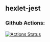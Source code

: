 ## hexlet-jest
### Github Actions:
[![Actions Status](https://github.com/ikki-li/hexlet-jest/workflows/hello-world/badge.svg)](https://github.com/ikki-li/hexlet-jest/actions)
